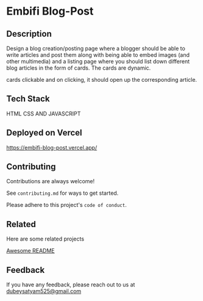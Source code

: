 
# Embifi Blog-Post
## Description 
  Design a blog creation/posting page where a blogger should be able to write articles and post them along with being able to embed images (and other multimedia) and a listing page where you should list down different blog articles in the form of cards. The cards are dynamic.
  
 cards clickable and on clicking, it should open up the corresponding article. 


## Tech Stack
HTML
CSS AND JAVASCRIPT
## Deployed on Vercel

https://embifi-blog-post.vercel.app/

## Contributing

Contributions are always welcome!

See `contributing.md` for ways to get started.

Please adhere to this project's `code of conduct`.


## Related

Here are some related projects

[Awesome README](https://github.com/matiassingers/awesome-readme)


## Feedback

If you have any feedback, please reach out to us at dubeysatyam525@gmail.com

